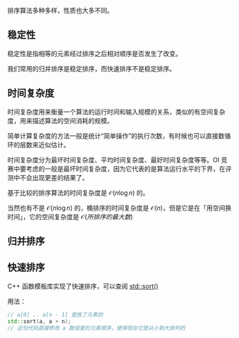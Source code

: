 排序算法多种多样，性质也大多不同。

## 稳定性

稳定性是指相等的元素经过排序之后相对顺序是否发生了改变。

我们常用的归并排序是稳定排序，而快速排序不是稳定排序。

## 时间复杂度

时间复杂度用来衡量一个算法的运行时间和输入规模的关系，类似的有空间复杂度，用来描述算法的空间消耗的规模。

简单计算复杂度的方法一般是统计“简单操作”的执行次数，有时候也可以直接数循环的层数来近似估计。

时间复杂度分为最坏时间复杂度、平均时间复杂度、最好时间复杂度等等。OI 竞赛中要考虑的一般是最坏时间复杂度，因为它代表的是算法运行水平的下界，在评测中不会出现更差的结果了。

基于比较的排序算法的时间复杂度是 $\mathcal{O}(n\log n)$ 的。

当然也有不是 $\mathcal{O}(n\log n)$ 的，桶排序的时间复杂度是 $\mathcal{O}(n)$，但是它是在「用空间换时间」，它的空间复杂度是 $\mathcal{O}(所排序的最大数)$

## 归并排序

## 快速排序

C++ 函数模板库实现了快速排序，可以查阅 [std::sort()](https://devdocs.io/cpp/algorithm/sort)

用法：
```c++
// a[0] .. a[n - 1] 是放了元素的
std::sort(a, a + n);
// 这句代码直接修改 a 数组里的元素顺序，使得现在它是从小到大排列的
```

